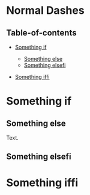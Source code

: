 # Normal Dashes

## Table-of-contents

* [Something if](#something-if)

  * [Something else](#something-else)
  * [Something elsefi](#something-elsefi)

* [Something iffi](#something-iffi)

# Something if

## Something else

Text.

## Something elsefi

# Something iffi
